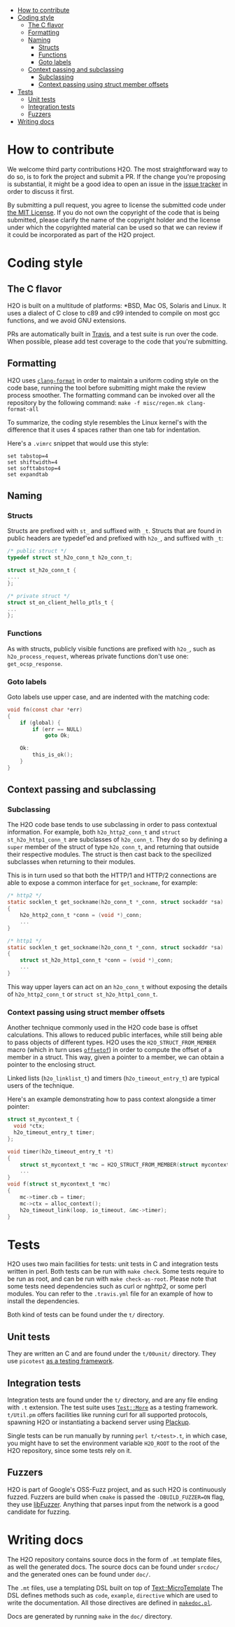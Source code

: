    * [How to contribute](#how-to-contribute)
   * [Coding style](#coding-style)
      * [The C flavor](#the-c-flavor)
      * [Formatting](#formatting)
      * [Naming](#naming)
         * [Structs](#structs)
         * [Functions](#functions)
         * [Goto labels](#goto-labels)
      * [Context passing and subclassing](#context-passing-and-subclassing)
         * [Subclassing](#subclassing)
         * [Context passing using struct member offsets](#context-passing-using-struct-member-offsets)
   * [Tests](#tests)
      * [Unit tests](#unit-tests)
      * [Integration tests](#integration-tests)
      * [Fuzzers](#fuzzers)
   * [Writing docs](#writing-docs)

# How to contribute

We welcome third party contributions H2O. The most straightforward way to
do so, is to fork the project and submit a PR. If the change you're
proposing is substantial, it might be a good idea to open an issue in
the [issue tracker](https://github.com/h2o/h2o/issues) in order to
discuss it first.

By submitting a pull request, you agree to license the submitted code under
[the MIT License](https://opensource.org/licenses/MIT). If you do not own
the copyright of the code that is being submitted, please clarify the name
of the copyright holder and the license under which the copyrighted
material can be used so that we can review if it could be incorporated as
part of the H2O project.

# Coding style

## The C flavor

H2O is built on a multitude of platforms: \*BSD, Mac OS, Solaris and
Linux. It uses a dialect of C close to c89 and c99 intended to compile
on most gcc functions, and we avoid GNU extensions.

PRs are automatically built in [Travis](https://travis-ci.com/h2o/h2o),
and a test suite is run over the code. When possible, please add test
coverage to the code that you're submitting.

## Formatting

H2O uses [`clang-format`](https://clang.llvm.org/docs/ClangFormat.html)
in order to maintain a uniform coding style on the code base, running
the tool before submitting might make the review process smoother. The
formatting command can be invoked over all the repository by the following
command: `make -f misc/regen.mk clang-format-all`

To summarize, the coding style resembles the Linux kernel's with the
difference that it uses 4 spaces rather than one tab for indentation.

Here's a `.vimrc` snippet that would use this style:

```vim
set tabstop=4
set shiftwidth=4
set softtabstop=4
set expandtab
```

## Naming


### Structs

Structs are prefixed with `st_` and suffixed with `_t`. Structs that are
found in public headers are typedef'ed and prefixed with `h2o_`, and
suffixed with `_t`:

```c
/* public struct */
typedef struct st_h2o_conn_t h2o_conn_t;

struct st_h2o_conn_t {
....
};

/* private struct */
struct st_on_client_hello_ptls_t {
...
};
```

### Functions

As with structs, publicly visible functions are prefixed with `h2o_`,
such as `h2o_process_request`, whereas private functions don't use one:
`get_ocsp_response`.

### Goto labels

Goto labels use upper case, and are indented with the matching code:

```c
void fn(const char *err)
{
    if (global) {
        if (err == NULL)
            goto Ok;

    Ok:
        this_is_ok();
    }
}
```

## Context passing and subclassing

### Subclassing

The H2O code base tends to use subclassing in order to pass contextual
information. For example, both `h2o_http2_conn_t` and `struct
st_h2o_http1_conn_t` are subclasses of `h2o_conn_t`. They do so by
defining a `super` member of the struct of type `h2o_conn_t`, and
returning that outside their respective modules. The struct is then cast
back to the specilized subclasses when returning to their modules.

This is in turn used so that both the HTTP/1 and HTTP/2 connections are
able to expose a common interface for `get_sockname`, for example:

```c
/* http2 */
static socklen_t get_sockname(h2o_conn_t *_conn, struct sockaddr *sa)
{
    h2o_http2_conn_t *conn = (void *)_conn;
    ...
}

/* http1 */
static socklen_t get_sockname(h2o_conn_t *_conn, struct sockaddr *sa)
{
    struct st_h2o_http1_conn_t *conn = (void *)_conn;
    ...
}
```

This way upper layers can act on an `h2o_conn_t` without exposing the
details of `h2o_http2_conn_t` or `struct st_h2o_http1_conn_t`.

### Context passing using struct member offsets

Another technique commonly used in the H2O code base is offset
calculations. This allows to reduced public interfaces, while
still being able to pass objects of different types. H2O
uses the `H2O_STRUCT_FROM_MEMBER` macro (which in turn uses
[`offsetof`](https://en.wikipedia.org/wiki/Offsetof)) in order to
compute the offset of a member in a struct. This way, given a pointer to
a member, we can obtain a pointer to the enclosing struct.

Linked lists (`h2o_linklist_t`) and timers (`h2o_timeout_entry_t`)
are typical users of the technique.

Here's an example demonstrating how to pass context alongside a timer pointer:
```c
struct st_mycontext_t {
  void *ctx;
  h2o_timeout_entry_t timer;
};

void timer(h2o_timeout_entry_t *t)
{
    struct st_mycontext_t *mc = H2O_STRUCT_FROM_MEMBER(struct mycontext, timer, t);
    ...
}
void f(struct st_mycontext_t *mc)
{
    mc->timer.cb = timer;
    mc->ctx = alloc_context();
    h2o_timeout_link(loop, io_timeout, &mc->timer);
}
```


# Tests

H2O uses two main facilities for tests: unit tests in C and
integration tests written in perl. Both tests can be run with `make
check`. Some tests require to be run as root, and can be run with `make
check-as-root`. Please note that some tests need dependencies such as
curl or nghttp2, or some perl modules. You can refer to the `.travis.yml`
file for an example of how to install the dependencies.

Both kind of tests can be found under the `t/` directory.

## Unit tests

They are written an C and are found under the `t/00unit/` directory. They
use `picotest` [as a testing framework](https://github.com/h2o/picotest).

## Integration tests

Integration tests are found under the `t/` directory, and
are any file ending with `.t` extension. The test suite uses
[`Test::More`](https://perldoc.perl.org/Test/More.html) as a testing
framework. `t/Util.pm` offers facilities like running curl for all
supported protocols, spawning H2O or instantiating a backend server using
[Plackup](https://search.cpan.org/perldoc?plackup).

Single tests can be run manually by running `perl t/<test>.t`, in which
case, you might have to set the environment variable `H2O_ROOT` to the
root of the H2O repository, since some tests rely on it.

## Fuzzers

H2O is part of Google's OSS-Fuzz project, and as such H2O is continuously
fuzzed. Fuzzers are build when `cmake` is passed the `-DBUILD_FUZZER=ON`
flag, they use [libFuzzer](http://llvm.org/docs/LibFuzzer.html). Anything
that parses input from the network is a good candidate for fuzzing.

# Writing docs

The H2O repository contains source docs in the form of `.mt` template
files, as well the generated docs. The source docs can be found under
`srcdoc/` and the generated ones can be found under `doc/`.

The `.mt` files, use a templating DSL built on top of
[Text::MicroTemplate](https://github.com/kazuho/p5-text-microtemplate)
The DSL defines methods such as `code`, `example`, `directive` which
are used to write the documentation. All those directives are defined in
[`makedoc.pl`](https://github.com/h2o/h2o/blob/master/misc/makedoc.pl).

Docs are generated by running `make` in the `doc/` directory.
